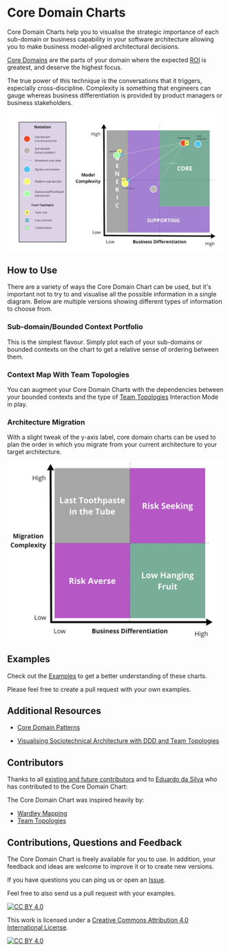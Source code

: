 # Core Domain Charts

Core Domain Charts help you to visualise the strategic importance of each sub-domain or business capability in your software architecture allowing you to make business model-aligned architectural decisions.

[Core Domains](https://www.youtube.com/watch?v=PBRluTD5oHo) are the parts of your domain where the expected [ROI](https://www.investopedia.com/terms/r/returnoninvestment.asp) is greatest, and deserve the highest focus.

The true power of this technique is the conversations that it triggers, especially cross-discipline. Complexity is something that engineers can gauge whereas business differentiation is provided by product managers or business stakeholders.

![alt text](resources/core-domain-chart-template.jpg "Core Domain Chart")

## How to Use

There are a variety of ways the Core Domain Chart can be used, but it's important not to try to and visualise all the possible information in a single diagram. Below are multiple versions showing different types of information to choose from.

### Sub-domain/Bounded Context Portfolio 

This is the simplest flavour. Simply plot each of your sub-domains or bounded contexts on the chart to get a relative sense of ordering between them.

### Context Map With Team Topologies

You can augment your Core Domain Charts with the dependencies between your bounded contexts and the type of [Team Topologies](https://github.com/TeamTopologies) Interaction Mode in play.

### Architecture Migration

With a slight tweak of the y-axis label, core domain charts can be used to plan the order in which you migrate from your current architecture to your target architecture.

![alt text](resources/architecture-migration-core-domain-chart.jpg "Architecture Migration Core Domain Chart")

## Examples

Check out the [Examples](/examples) to get a better understanding of these charts.

Please feel free to create a pull request with your own examples.

## Additional Resources

- [Core Domain Patterns](https://medium.com/nick-tune-tech-strategy-blog/core-domain-patterns-941f89446af5)

- [Visualising Sociotechnical Architecture with DDD and Team Topologies](https://medium.com/nick-tune-tech-strategy-blog/visualising-sociotechnical-architecture-with-ddd-and-team-topologies-48c6be036c40)

## Contributors

Thanks to all [existing and future contributors](https://github.com/ddd-crew/core-domain-charts/graphs/contributors) and to [Eduardo da Silva](https://twitter.com/emgsilva) who has contributed to the Core Domain Chart:

The Core Domain Chart was inspired heavily by:

- [Wardley Mapping](https://medium.com/wardleymaps)
- [Team Topologies](https://teamtopologies.com/)

## Contributions, Questions and Feedback

The Core Domain Chart is freely available for you to use. In addition, your feedback and ideas are welcome to improve it or to create new versions.

If you have questions you can ping us or open an [Issue](https://github.com/ddd-crew/core-domain-charts/issues/new/choose).

Feel free to also send us a pull request with your examples.

[![CC BY 4.0][cc-by-shield]][cc-by]

This work is licensed under a [Creative Commons Attribution 4.0 International
License][cc-by].

[![CC BY 4.0][cc-by-image]][cc-by]

[cc-by]: http://creativecommons.org/licenses/by/4.0/
[cc-by-image]: https://i.creativecommons.org/l/by/4.0/88x31.png
[cc-by-shield]: https://img.shields.io/badge/License-CC%20BY%204.0-lightgrey.svg
